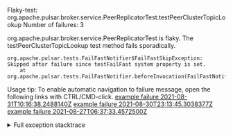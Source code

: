         
Flaky-test: org.apache.pulsar.broker.service.PeerReplicatorTest.testPeerClusterTopicLookup
Number of failures: 3

org.apache.pulsar.broker.service.PeerReplicatorTest is flaky. The testPeerClusterTopicLookup test method fails sporadically.

```
org.apache.pulsar.tests.FailFastNotifier$FailFastSkipException: Skipped after failure since testFailFast system property is set.
	at org.apache.pulsar.tests.FailFastNotifier.beforeInvocation(FailFastNotifier.java:88)

```

Usage tip: To enable automatic navigation to failure message, open the following links with CTRL/CMD-click.
[example failure 2021-08-31T10:16:38.2488140Z](https://github.com/apache/pulsar/runs/3471501156?check_suite_focus=true#step:10:1159)
[example failure 2021-08-30T23:13:45.3038377Z](https://github.com/apache/pulsar/runs/3467152431?check_suite_focus=true#step:9:415)
[example failure 2021-08-27T06:37:33.4572500Z](https://github.com/apache/pulsar/runs/3440411059?check_suite_focus=true#step:9:2337)


<details>
<summary>Full exception stacktrace</summary>
<code><pre>
org.apache.pulsar.tests.FailFastNotifier$FailFastSkipException: Skipped after failure since testFailFast system property is set.
	at org.apache.pulsar.tests.FailFastNotifier.beforeInvocation(FailFastNotifier.java:88)

</pre></code>
</details>

